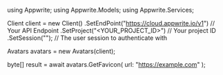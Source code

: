 using Appwrite;
using Appwrite.Models;
using Appwrite.Services;

Client client = new Client()
    .SetEndPoint("https://cloud.appwrite.io/v1") // Your API Endpoint
    .SetProject("&lt;YOUR_PROJECT_ID&gt;") // Your project ID
    .SetSession(""); // The user session to authenticate with

Avatars avatars = new Avatars(client);

byte[] result = await avatars.GetFavicon(
    url: "https://example.com"
);
